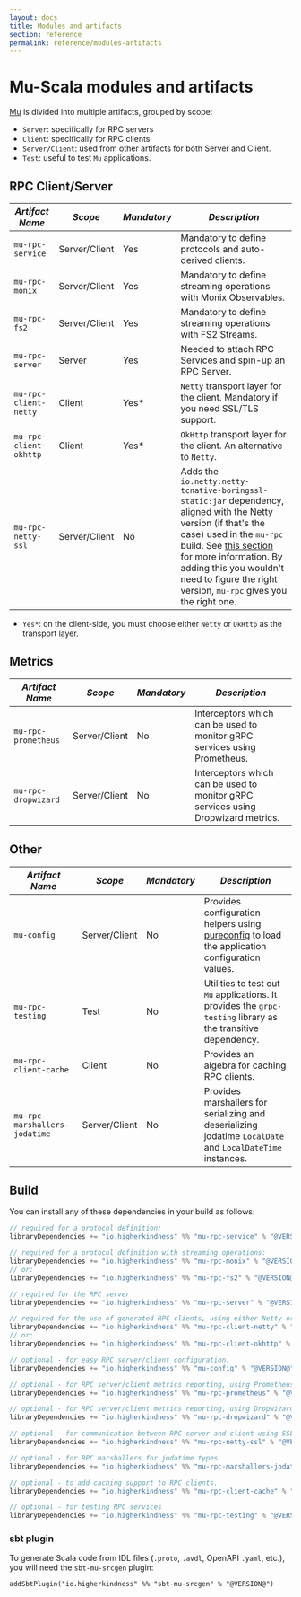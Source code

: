 ```yaml
---
layout: docs
title: Modules and artifacts
section: reference
permalink: reference/modules-artifacts
---
```


# Mu-Scala modules and artifacts

[Mu] is divided into multiple artifacts, grouped by scope:

* `Server`: specifically for RPC servers
* `Client`: specifically for RPC clients
* `Server/Client`: used from other artifacts for both Server and Client.
* `Test`: useful to test `Mu` applications.

## RPC Client/Server

| *Artifact Name*  | *Scope*  | *Mandatory*  | *Description*  |
|---|---|---|---|
| `mu-rpc-service`  | Server/Client  | Yes  | Mandatory to define protocols and auto-derived clients. |
| `mu-rpc-monix`  | Server/Client  | Yes  | Mandatory to define streaming operations with Monix Observables. |
| `mu-rpc-fs2`  | Server/Client  | Yes  | Mandatory to define streaming operations with FS2 Streams. |
| `mu-rpc-server`  | Server  | Yes  | Needed to attach RPC Services and spin-up an RPC Server. |
| `mu-rpc-client-netty`  | Client  | Yes*  | `Netty` transport layer for the client. Mandatory if you need SSL/TLS support. |
| `mu-rpc-client-okhttp`  | Client  | Yes*  | `OkHttp` transport layer for the client. An alternative to `Netty`. |
| `mu-rpc-netty-ssl`  | Server/Client  | No  | Adds the `io.netty:netty-tcnative-boringssl-static:jar` dependency, aligned with the Netty version (if that's the case) used in the `mu-rpc` build. See [this section](https://github.com/grpc/grpc-java/blob/master/SECURITY.md#netty) for more information. By adding this you wouldn't need to figure the right version, `mu-rpc` gives you the right one. |

* `Yes*`: on the client-side, you must choose either `Netty` or `OkHttp` as the transport layer.

## Metrics

| *Artifact Name*   | *Scope*  | *Mandatory*  | *Description*  |
|---|---|---|---|
| `mu-rpc-prometheus`  | Server/Client  | No  | Interceptors which can be used to monitor gRPC services using Prometheus.  |
| `mu-rpc-dropwizard`  | Server/Client  | No  | Interceptors which can be used to monitor gRPC services using Dropwizard metrics.  |

## Other

| *Artifact Name*  | *Scope*  | *Mandatory*  | *Description*  |
|---|---|---|---|
| `mu-config`  | Server/Client  | No  | Provides configuration helpers using [pureconfig] to load the application configuration values.  |
| `mu-rpc-testing`  | Test  | No  | Utilities to test out `Mu` applications. It provides the `grpc-testing` library as the transitive dependency.  |
| `mu-rpc-client-cache`  | Client  | No  | Provides an algebra for caching RPC clients.  |
| `mu-rpc-marshallers-jodatime`  | Server/Client  | No  | Provides marshallers for serializing and deserializing jodatime `LocalDate` and `LocalDateTime` instances.  |

## Build
You can install any of these dependencies in your build as follows:

```scala
// required for a protocol definition:
libraryDependencies += "io.higherkindness" %% "mu-rpc-service" % "@VERSION@"

// required for a protocol definition with streaming operations:
libraryDependencies += "io.higherkindness" %% "mu-rpc-monix" % "@VERSION@"
// or:
libraryDependencies += "io.higherkindness" %% "mu-rpc-fs2" % "@VERSION@"

// required for the RPC server
libraryDependencies += "io.higherkindness" %% "mu-rpc-server" % "@VERSION@"

// required for the use of generated RPC clients, using either Netty or OkHttp as transport layer:
libraryDependencies += "io.higherkindness" %% "mu-rpc-client-netty" % "@VERSION@"
// or:
libraryDependencies += "io.higherkindness" %% "mu-rpc-client-okhttp" % "@VERSION@"

// optional - for easy RPC server/client configuration.
libraryDependencies += "io.higherkindness" %% "mu-config" % "@VERSION@"

// optional - for RPC server/client metrics reporting, using Prometheus.
libraryDependencies += "io.higherkindness" %% "mu-rpc-prometheus" % "@VERSION@"

// optional - for RPC server/client metrics reporting, using Dropwizard.
libraryDependencies += "io.higherkindness" %% "mu-rpc-dropwizard" % "@VERSION@"

// optional - for communication between RPC server and client using SSL/TLS.
libraryDependencies += "io.higherkindness" %% "mu-rpc-netty-ssl" % "@VERSION@"

// optional - for RPC marshallers for jodatime types.
libraryDependencies += "io.higherkindness" %% "mu-rpc-marshallers-jodatime" % "@VERSION@"

// optional - to add caching support to RPC clients.
libraryDependencies += "io.higherkindness" %% "mu-rpc-client-cache" % "@VERSION@"

// optional - for testing RPC services
libraryDependencies += "io.higherkindness" %% "mu-rpc-testing" % "@VERSION@" % Test
```

### sbt plugin

To generate Scala code from IDL files (`.proto`, `.avdl`, OpenAPI `.yaml`,
etc.), you will need the `sbt-mu-srcgen` plugin:

```
addSbtPlugin("io.higherkindness" %% "sbt-mu-srcgen" % "@VERSION@")
```

[Avro]: https://avro.apache.org/
[FS2]: https://github.com/functional-streams-for-scala/fs2
[gRPC]: https://grpc.io/
[Monix]: https://monix.io/
[Mu]: https://github.com/higherkindness/mu-scala
[OpenAPI]: https://swagger.io/docs/specification/about/
[Protobuf]: https://developers.google.com/protocol-buffers
[pureconfig]: https://github.com/pureconfig/pureconfig
